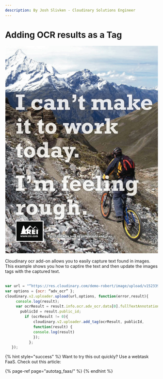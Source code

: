 ```yaml
---
description: By Josh Slivken - Cloudinary Solutions Engineer
---
```


# Adding OCR results as a Tag



![Easily Capture Text from Images](../.gitbook/assets/ec18d5b63b46a112b486a97a9d8885d7.jpg)

Cloudinary ocr add-on allows you to easily capture text found in images.   This example shows you how to  captire the text and then update the images tags with the captured text.

```javascript

var url = "“https://res.cloudinary.com/demo-robert/image/upload/v1523390181/ec18d5b63b46a112b486a97a9d8885d7.jpg";
var options = {ocr: “adv_ocr” };
cloudinary.v2.uploader.upload(url,options, function(error,result){
     console.log(result);
     var ocrResult = result.info.ocr.adv_ocr.data[0].fullTextAnnotation.text || 0,
       publicId = result.public_id;
         if (ocrResult != 0){
             cloudinary.v2.uploader.add_tag(ocrResult, publicId,
             function(result) {
             console.log(result)
             });
           };
   });
```

{% hint style="success" %}
Want to try this out quickly?   Use a webtask FaaS.  Check out this article:

{% page-ref page="autotag\_faas/" %}
{% endhint %}



